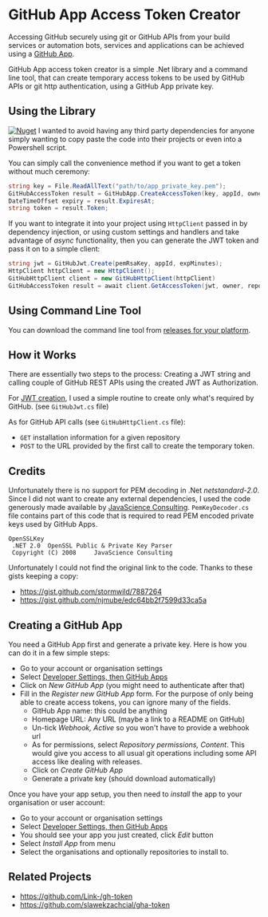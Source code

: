 # GitHub App Access Token Creator

Accessing GitHub securely using git or GitHub APIs from your build services or
automation bots, services and applications can be achieved using a [GitHub App][1].

GitHub App access token creator is a simple .Net library and a command line tool,
that can create temporary access tokens to be used by GitHub APIs or git http
authentication, using a GitHub App private key.

## Using the Library
[![Nuget](https://img.shields.io/nuget/v/GitHubAppToken)](https://www.nuget.org/packages/GitHubAppToken/)
I wanted to avoid having any third party dependencies for anyone simply wanting to
copy paste the code into their projects or even into a Powershell script.

You can simply call the convenience method if you want to get a token
without much ceremony:
```csharp
string key = File.ReadAllText("path/to/app_private_key.pem");
GitHubAccessToken result = GitHubApp.CreateAccessToken(key, appId, owner, repo, "my-user-agent");
DateTimeOffset expiry = result.ExpiresAt;
string token = result.Token;
```

If you want to integrate it into your project using `HttpClient` passed in
by dependency injection, or using custom settings and handlers and take 
advantage of *async* functionality, then you can generate the JWT token
and pass it on to a simple client:
```csharp
string jwt = GitHubJwt.Create(pemRsaKey, appId, expMinutes);    
HttpClient httpClient = new HttpClient();
GitHubHttpClient client = new GitHubHttpClient(httpClient)
GitHubAccessToken result = await client.GetAccessToken(jwt, owner, repo, userAgent, baseUrl);
```
## Using Command Line Tool
You can download the command line tool from [releases for your platform][3].

## How it Works

There are essentially two steps to the process: Creating a JWT string and
calling couple of GitHub REST APIs using the created JWT as Authorization.

For [JWT creation][4], I used a simple routine to create only what's required
by GitHub. (see `GitHubJwt.cs` file)

As for GitHub API calls (see `GitHubHttpClient.cs` file):
* `GET` installation information for a given repository
* `POST` to the URL provided by the first call to create the temporary token.

## Credits

Unfortunately there is no support for PEM decoding in .Net *netstandard-2.0*.
Since I did not want to create any external dependencies, I used the code
generously made available by [JavaScience Consulting](https://www.jensign.com).
`PemKeyDecoder.cs` file contains part of this code that is required to read
PEM encoded private keys used by GitHub Apps.
```
OpenSSLKey
 .NET 2.0  OpenSSL Public & Private Key Parser
 Copyright (C) 2008  	JavaScience Consulting
```
Unfortunately I could not find the original link to the code.
Thanks to these gists keeping a copy:
* https://gist.github.com/stormwild/7887264
* https://gist.github.com/njmube/edc64bb2f7599d33ca5a

## Creating a GitHub App

You need a GitHub App first and generate a private key. Here is how you
can do it in a few simple steps:

* Go to your account or organisation settings
* Select [Developer Settings, then GitHub Apps][2]
* Click on *New GitHub App* (you might need to authenticate after that)
* Fill in the *Register new GitHub App* form.
  For the purpose of only being able to create access tokens, you can ignore
  many of the fields.
  * GitHub App name: this could be anything
  * Homepage URL: Any URL (maybe a link to a README on GitHub)
  * Un-tick *Webhook, Active* so you won't have to provide a webhook url
  * As for permissions, select *Repository permissions, Content*. This would
    give you access to all usual git operations including some API access like
    dealing with releases.
  * Click on *Create GitHub App*
  * Generate a private key (should download automatically)

Once you have your app setup, you then need to *install* the app to your
organisation or user account:

* Go to your account or organisation settings
* Select [Developer Settings, then GitHub Apps][2]
* You should see your app you just created, click *Edit* button
* Select *Install App* from menu
* Select the organisations and optionally repositories to install to.

## Related Projects
* https://github.com/Link-/gh-token
* https://github.com/slawekzachcial/gha-token

[1]: https://docs.github.com/en/developers/apps/getting-started-with-apps/about-apps
[2]: https://github.com/settings/apps
[3]: https://github.com/mtmk/GitHubAppToken/releases
[4]: https://jwt.io/introduction

